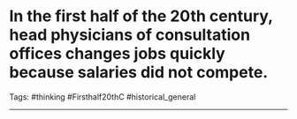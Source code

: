 # In the first half of the 20th century, head physicians of consultation offices changes jobs quickly because salaries did not compete.
Tags: #thinking #Firsthalf20thC #historical_general 

---